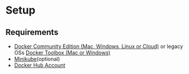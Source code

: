 # Setup

## Requirements

- [Docker Community Edition (Mac, Windows, Linux or Cloud)](https://store.docker.com/search?type=edition&offering=community) or legacy OSs [Docker Toolbox (Mac or Windows)](https://docs.docker.com/toolbox/)
- [Minikube](https://kubernetes.io/docs/tasks/tools/install-minikube/)(optional)
- [Docker Hub Account](https://hub.docker.com/)
